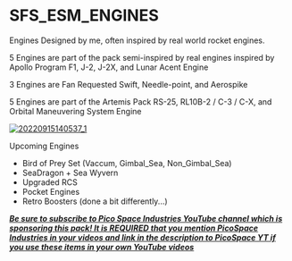 # SFS_ESM_ENGINES
Engines Designed by me, often inspired by real world rocket engines.

5 Engines are part of the pack semi-inspired by real engines inspired by Apollo Program F1, J-2, J-2X, and Lunar Acent Engine

3 Engines are Fan Requested Swift, Needle-point, and Aerospike

5 Engines are part of the Artemis Pack RS-25, RL10B-2 / C-3 / C-X, and Orbital Maneuvering System Engine

[![20220915140537_1](https://user-images.githubusercontent.com/109048742/190477748-19dcaa9a-bfa3-4d93-a5df-a0d43d07bff4.jpg)](https://www.youtube.com/watch?v=yEXZ1rBbpVM&list=PLMPjRe1fil967xbiKBwyrq4LFjW_awDDD)

Upcoming Engines
- Bird of Prey Set (Vaccum, Gimbal_Sea, Non_Gimbal_Sea)
- SeaDragon + Sea Wyvern
- Upgraded RCS
- Pocket Engines
- Retro Boosters (done a bit differently...)

[**_Be sure to subscribe to Pico Space Industries YouTube channel which is sponsoring this pack! It is REQUIRED that you mention PicoSpace Industries in your videos and link in the description to PicoSpace YT if you use these items in your own YouTube videos_**](https://www.youtube.com/channel/UCgPjBqQ1IptrZai4oLVZrXA/?sub_confirmation=1)
